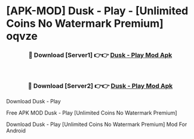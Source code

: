 # [APK-MOD] Dusk - Play - [Unlimited Coins No Watermark Premium] oqvze



<div align="center">
<h3>🔴 Download [Server1] 👉👉 <a href="https://momento.my/?title=Dusk_-_Play">Dusk - Play Mod Apk</a></h3><br>

<h3>🔴 Download [Server2] 👉👉 <a href="https://momento.my/?title=Dusk_-_Play">Dusk - Play Mod Apk</a></h3>
</div>



Download Dusk - Play 

Free APK MOD Dusk - Play [Unlimited Coins No Watermark Premium]

Download Dusk - Play [Unlimited Coins No Watermark Premium] Mod For Android
